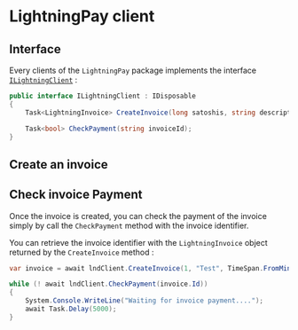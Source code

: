 # LightningPay client

## Interface

Every clients of the `LightningPay` package implements the interface [`ILightningClient`](/src/LightningPay/ILightningClient.cs) : 

```c#
public interface ILightningClient : IDisposable
{
	Task<LightningInvoice> CreateInvoice(long satoshis, string description, TimeSpan expiry);

	Task<bool> CheckPayment(string invoiceId);
}
```

## Create an invoice



## Check invoice Payment

Once the invoice is created, you can check the payment of the invoice simply by call the `CheckPayment` method with the invoice identifier.

You can retrieve the invoice identifier with the `LightningInvoice` object returned by the `CreateInvoice` method : 

```c#
var invoice = await lndClient.CreateInvoice(1, "Test", TimeSpan.FromMinutes(5));

while (! await lndClient.CheckPayment(invoice.Id))
{
	System.Console.WriteLine("Waiting for invoice payment....");
	await Task.Delay(5000);
}
```

